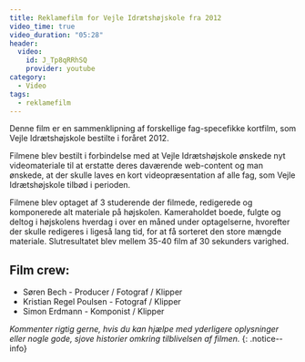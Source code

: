 ```yaml
---
title: Reklamefilm for Vejle Idrætshøjskole fra 2012
video_time: true
video_duration: "05:28"
header:
  video:
    id: J_Tp8qRRhSQ
    provider: youtube
category:
  - Video
tags:
  - reklamefilm
---
```


Denne film er en sammenklipning af forskellige fag-specefikke kortfilm, som Vejle Idrætshøjskole bestilte i foråret 2012.

Filmene blev bestilt i forbindelse med at Vejle Idrætshøjskole ønskede nyt videomateriale til at erstatte deres daværende web-content og man ønskede, at der skulle laves en kort videopræsentation af alle fag, som Vejle Idrætshøjskole tilbød i perioden. 

Filmene blev optaget af 3 studerende der filmede, redigerede og komponerede alt materiale på højskolen. Kameraholdet boede, fulgte og deltog i højskolens hverdag i over en måned under optagelserne, hvorefter der skulle redigeres i ligeså lang tid, for at få sorteret den store mængde materiale.  Slutresultatet blev mellem 35-40 film af 30 sekunders varighed.

## Film crew: 

- Søren Bech - Producer / Fotograf / Klipper
- Kristian Regel Poulsen - Fotograf / Klipper
- Simon Erdmann - Komponist / Klipper

_Kommenter rigtig gerne, hvis du kan hjælpe med yderligere oplysninger eller nogle gode, sjove historier omkring tilblivelsen af filmen._
{: .notice--info}
